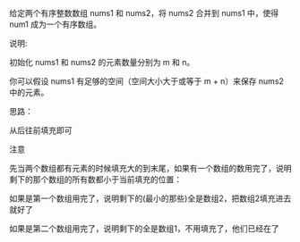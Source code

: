 给定两个有序整数数组 nums1 和 nums2，将 nums2 合并到 nums1 中，使得 num1 成为一个有序数组。

说明:

初始化 nums1 和 nums2 的元素数量分别为 m 和 n。

你可以假设 nums1 有足够的空间（空间大小大于或等于 m + n）来保存 nums2 中的元素。

思路：

从后往前填充即可

注意

先当两个数组都有元素的时候填充大的到末尾，如果有一个数组的数用完了，说明剩下的那个数组的所有数都小于当前填充的位置：

如果是第一个数组用完了，说明剩下的(最小的那些)全是数组2，把数组2填充进去就好了

如果是第二个数组用完了，说明剩下的全是数组1，不用填充了，他们已经在了
